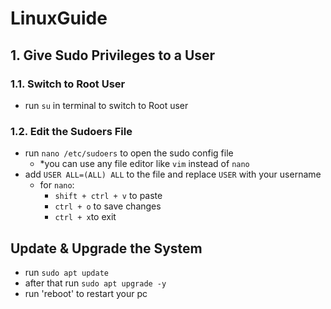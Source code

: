 # LinuxGuide
## 1. Give Sudo Privileges to a User
### 1.1. Switch to Root User
  - run `su` in terminal to switch to Root user
### 1.2. Edit the Sudoers File
  - run `nano /etc/sudoers` to open the sudo config file
    - *you can use any file editor like `vim` instead of `nano` 
  - add  `USER ALL=(ALL) ALL` to the file and replace `USER` with your username
    - for `nano`:
      - `shift + ctrl + v` to paste 
      -  `ctrl + o` to save changes
      -  `ctrl + x`to exit
## Update & Upgrade the System
- run `sudo apt update`
- after that run `sudo apt upgrade -y`
- run 'reboot' to restart your pc
